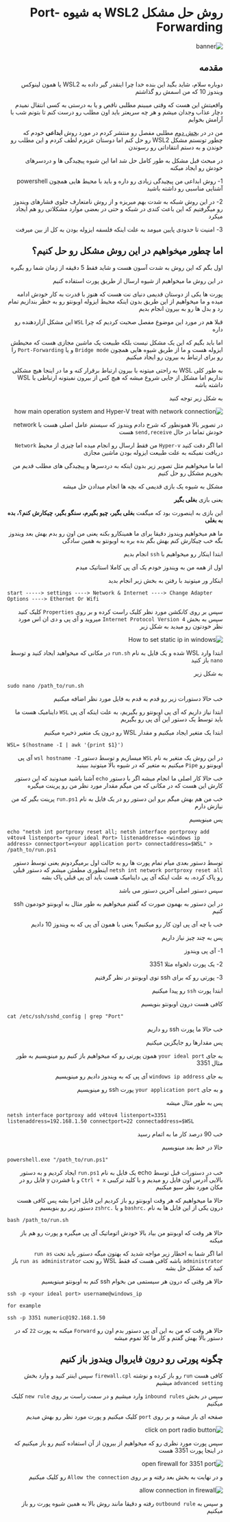 <div dir="rtl">

# روش حل مشکل WSL2 به شیوه Port-Forwarding

![banner](./images/virgool-post.png)

## مقدمه

دوباره سلام، شاید بگید این بنده خدا چرا اینقدر گیر داده به WSL2 یا همون لینوکس ویندوز 10 که من اسمش رو گذاشتم

واقعیتش این هست که وقتی میبینم مطلبی ناقص و یا به درستی به کسی انتقال نمیدم دچار عذاب وجدان میشم و هر چه سریعتر باید اون مطلب رو درست کنم تا بتونم شب با آرامش بخوابم

من در در [بخش دوم](https://github.com/illustrayking/howToSolveWSLIssue) مطلبی مفصل رو منتشر کردم در مورد روش **ابداعی** خودم که چطور تونستم مشکل WSL2 رو حل کنم اما دوستان عزیزم لطف کردم و این مطلب رو خوندن و به دستم انتقاداتی رو رسوندن

در مبحث قبل مشکل به طور کامل حل شد اما این شیوه پیچیدگی ها و دردسرهای خودش رو ایجاد میکنه

1- روش ابداعی من پیچیدگی زیادی رو داره و باید با محیط هایی همچون powershell آشنایی مناسبی رو داشته باشید

2- در این روش شبکه به شدت بهم میریزه و از روش نامتعارف جلوی فشارهای ویندوز رو میگرفتیم که این باعث کندی در شبکه و حتی در بعضی موارد مشکلاتی رو هم ایجاد میکرد

3- امنیت تا حدودی پایین میومد به علت اینکه فلسفه ایزوله بودن به کل از بین میرفت

## اما چطور میخواهیم در این روش مشکل رو حل کنیم؟

اول بگم که این روش به شدت آسون هست و شاید فقط 5 دقیقه از زمان شما رو بگیره

در این روش ما میخواهیم از شیوه ارسال از طریق پورت استفاده کنیم

پورت ها یکی از دوستان قدیمی دنیای نت هست که هنوز با قدرت به کار خودش ادامه میده و ما میخواهیم از این طریق بدون اینکه محیط ایزوله اوبونتو رو به خطر بندازیم تمام رد و بدل ها رو به بیرون انجام بدیم

قبلا هم در مورد این موضوع مفصل صحبت کردیم که چرا `WSL` این مشکل آزاردهنده رو داره

اما باید بگیم که این یک مشکل نیست بلکه طبیعت یک ماشین مجازی هست که محیطش ایزوله هست و ما از طریق شیوه هایی  همچون `Bridge mode` و یا `Port-Forwarding` را رو برای ارتباط به بیرون رو ایجاد میکنیم

به طور کلی WSL به راحتی میتونه با بیرون ارتباط برقرار کنه و ما در اینجا هیچ مشکلی نداریم اما مشکل از جایی شروع میشه که هیچ کس از بیرون نمیتونه ارتباطی با WSL داشته باشه

به شکل زیر توجه کنید

![how main operation system and Hyper-V treat with network connection](./images/networkConcept.png)

در تصویر بالا همونطور که شرح دادم ویندوز که سیستم عامل اصلی هست با network خودش تماما در حال `send,receive`  هست

اما اگر دقت کنید `Hyper-v` من فقط ارسال رو انجام میده اما چیزی از محیط `Network` دریافت نمیکنه به علت طبیعت ایزوله بودن ماشین مجازی

اما ما میخواهیم مثل تصویر زیر بدون اینکه به دردسرها و پیچیدگی های مطلب قدیم من بخوریم مشکل رو حل کنیم

مشکل به شیوه یک بازی قدیمی که بچه ها انجام میدادن حل میشه

یعنی بازی **بغلی بگیر**

این بازی به اینصورت بود که میگفت **بغلی بگیر، چیو بگیرم، سنگو بگیر، چیکارش کنم؟، بده به بغلی**

ما هم میخواهیم ویندوز دقیقا برای ما همینکارو بکنه یعنی من اون رو بدم بهش بعد ویندوز بگه خب چیکارش کنم بهش بگم بده بره به اوبونتو به همین سادگی

ابتدا اینکار رو میخواهیم با `ssh` انجام بدیم

اول از همه من به ویندوز خودم یک آی پی کاملا استاتیک میدم

اینکار ور میتونید با رفتن به بخش زیر انجام بدید

<div dir="ltr">

```
start -----> settings ----> Network & Internet ----> Change Adapter Options ----> Ethernet Or Wifi
```
</div>

سپس بر روی کانکشن مورد نظر کلیک راست کرده و بر روی `Properties` کلیک کنید سپس به بخش `Internet Protocol Version 4` میروید و آی پی و دی ان اس مورد نظر خودتون رو میدید به شکل زیر

![How to set static ip in windows](./images/staticIp.png)


ابتدا وارد WSL شده و یک فایل به نام `run.sh` در مکانی که میخواهید ایجاد کنید و توسط `nano` باز کنید

به شکل زیر

<div dir="ltr">

```
sudo nano /path_to/run.sh
```
</div>

خب حالا دستورات زیر رو قدم به قدم به فایل مورد نظر اضافه میکنیم

ابتدا نیاز داریم که آی پی اوبونتو رو بگیریم، به علت اینکه آی پی `WSL` داینامیک هست ما باید توسط یک دستور این آی پی رو بگیریم

ابتدا یک متغیر ایجاد میکنیم و مقدار WSL رو درون یک متغیر ذخیره میکنیم

<div dir="ltr">

```
WSL= $(hostname -I | awk '{print $1}')
```
</div>

در این روش یک متغیر به نام `WSL` میسازیم و توسط دستور  `wsl hostname -I` آی پی اوبونتو رو `Pipe` میکنیم به متغیر که در شیوه بالا میتونید ببینید


خب حالا کار اصلی ما انجام میشه اگر با دستور `echo` آشنا باشید میدونید که این دستور کارش این هست که در مکانی که من میگم مقدار مورد نظر من رو پرینت میگیره

خب من هم بهش میگم برو این دستور رو در یک فایل به نام `run.ps1` پرینت بگیر که من نیازش دارم

پس مینویسیم

<div dir="ltr">

```
echo "netsh int portproxy reset all; netsh interface portproxy add v4tov4 listenport= <your ideal Port> listenaddress= <windows ip address> connectport=<your application port> connectaddress=$WSL" > /path_to/run.ps1
```
</div>

 توسط دستور بعدی میام تمام پورت ها رو به حالت اول برمیگردونم یعنی توسط دستور `netsh int network portproxy reset all` اینطوری مطمئن میشم که دستور قبلی رو پاک کرده، به علت اینکه آی پی داینامیک هست باید آی پی قبلی پاک بشه

سپس دستور اصلی آخرین دستور می باشد

در این دستور به بهمون صورت که گفتم میخواهیم به طور مثال به اوبونتو خودمون ssh کنیم

خب با چه آی پی اون کار رو میکنیم؟ یعنی با همون آی پی که به ویندوز 10 دادیم

پس به چند چیز نیاز داریم

1- آی پی ویندوز

2- یک پورت دلخواه مثلا 3351

3- پورتی رو که برای ssh توی اوبونتو در نظر گرفتیم

ابتدا پورت `ssh` رو پیدا میکنیم

کافی هست درون اوبونتو بنویسیم

<div dir="ltr">

```
cat /etc/ssh/sshd_config | grep "Port"
```
</div>

خب حالا ما پورت ssh رو داریم 

پس مقدارها رو جایگزین میکنیم

به جای `your ideal port` همون پورتی رو که میخواهیم باز کنیم رو مینویسیم به طور مثال 3351

به جای `windows ip address` آی پی که به ویندوز دادیم رو مینویسیم

و به جای `your application port` پورت ssh رو مینویسیم

پس به طور مثال میشه

<div dir="ltr">

```
netsh interface portproxy add v4tov4 listenport=3351 listenaddress=192.168.1.50 connectport=22 connectaddress=$WSL
```
</div>

خب 90 درصد کار ما به اتمام رسید


حالا در خط بعد مینویسیم

<div dir="ltr">

```
powershell.exe "/path_to/run.ps1"
```
</div>

خب در دستورات قبل توسط echo یک فایل به نام `run.ps1` ایجاد کردیم و به دستور بالایی آدرس اون فایل رو میدیم و با کلید ترکیبی `Ctrl + x` و با فشردن `y` فایل رو در مکان مورد نظر سیو میکنیم

حالا ما میخواهیم که هر وقت اوبونتو رو باز کردیم این فایل اجرا بشه پس کافی هست درون یکی از این فایل ها به نام `.bashrc` و یا `.zshrc` دستور زیر رو بنویسیم

<div dir="ltr">

```
bash /path_to/run.sh
```
</div>

حالا هر وقت که اوبونتو من بیاد بالا خودش اتوماتیک آی پی میگیره و پورت رو هم باز میکنه

اما اگر شما به اخطار زیر مواجه شدید که بهتون میگه دستور باید تحت `run as administrator` باشه کافی هست که فقط WSL رو تحت `run as administrator` باز کنید که مشکل حل بشه

حالا هر وقتی که درون هر سیستمی من بخوام ssh کنم به اوبونتو مینویسیم

<div dir="ltr">

```
ssh -p <your ideal port> username@windows_ip

for example

ssh -p 3351 numeric@192.168.1.50
```
</div>

حالا هر وقت که من به این آی پی دستور بدم اون رو `Forward` میکنه به پورت `22` که در دستور بالا بهش گفتم و کار ما کلا تموم میشه

## چگونه پورتی رو درون فایروال ویندوز باز کنیم

کافی هست `run` رو باز کرده و نوشته `firewall.cpl` سپس اینتر کنید و وارد بخش `advanced setting` میشیم

سپس در بخش `inbound rules` وارد میشیم و در سمت راست بر روی `new rule` کلیک میکنیم

صفحه ای باز میشه و بر روی `port` کلیک میکنیم و پورت مورد نظر رو بهش میدیم

![click on port radio button](./images/newRule.png)

سپس پورت مورد نظری رو که میخواهیم از بیرون از آن استفاده کنیم رو باز میکنیم که در اینجا پورت 3351 هست

![open firewall for 3351 port](./images/port.png)

و در نهایت به بخش بعد رفته و بر روی `Allow the connection` رو کلیک میکنیم

![allow connection in firewall](./images/allowConnection.png)

و سپس به `outbound rule` رفته و دقیقا مانند روش بالا به همین شیوه پورت رو باز میکنیم


</div>